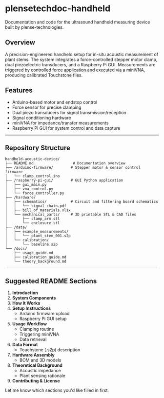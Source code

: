 # plensetechdoc-handheld
Documentation and code for the ultrasound handheld measuring device built by plense-technologies.

## Overview

A precision-engineered handheld setup for in-situ acoustic measurement of plant stems. The system integrates a force-controlled stepper motor clamp, dual piezoelectric transducers, and a Raspberry Pi GUI. Measurements are triggered by controlled force application and executed via a miniVNA, producing calibrated Touchstone files.

## Features

- Arduino-based motor and endstop control
- Force sensor for precise clamping
- Dual piezo transducers for signal transmission/reception
- Signal conditioning hardware
- miniVNA for impedance/transfer measurements
- Raspberry Pi GUI for system control and data capture

---

## Repository Structure

```text
handheld-acoustic-device/
├── README.md                  # Documentation overview
├── /arduino-firmware/        # Stepper motor & sensor control firmware
│   └── clamp_control.ino
├── /raspberry-pi-gui/        # GUI Python application
│   ├── gui_main.py
│   ├── vna_control.py
│   └── force_controller.py
├── /hardware/
│   ├── schematics/           # Circuit and filtering board schematics
│   │   └── signal_chain.pdf
│   ├── bill_of_materials.xlsx
│   └── mechanical_parts/     # 3D printable STL & CAD files
│       ├── clamp_arm.stl
│       └── enclosure.stl
├── /data/
│   ├── example_measurements/
│   │   └── plant_stem_001.s2p
│   └── calibration/
│       └── baseline.s2p
└── /docs/
    ├── usage_guide.md
    ├── calibration_guide.md
    └── theory_background.md
```

---

## Suggested README Sections

1. **Introduction**
2. **System Components**
3. **How It Works**
4. **Setup Instructions**
   - Arduino firmware upload
   - Raspberry Pi GUI setup
5. **Usage Workflow**
   - Clamping routine
   - Triggering miniVNA
   - Data retrieval
6. **Data Format**
   - Touchstone (.s2p) description
7. **Hardware Assembly**
   - BOM and 3D models
8. **Theoretical Background**
   - Acoustic impedance
   - Plant sensing rationale
9. **Contributing & License**

Let me know which sections you'd like filled in first.

